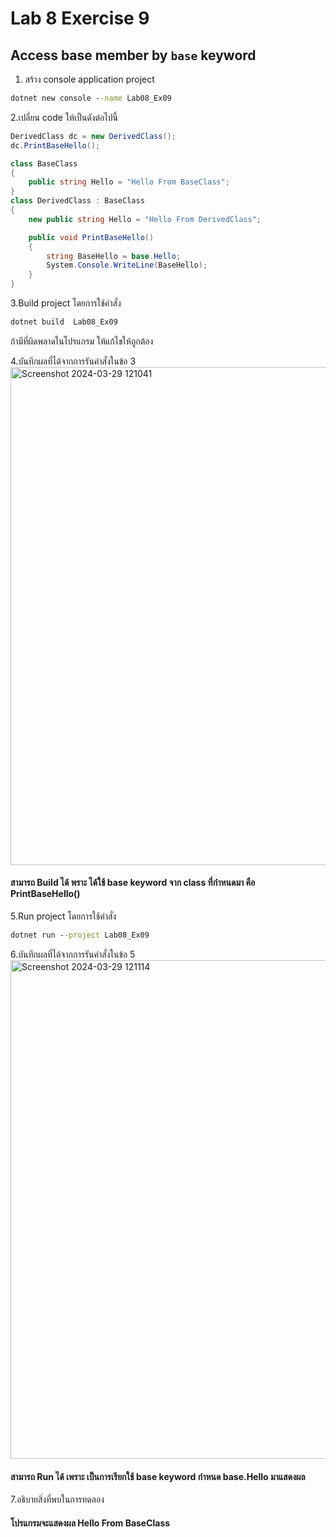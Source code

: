# Lab 8 Exercise 9

## Access base member by `base` keyword

1. สร้าง console application project

```cmd
dotnet new console --name Lab08_Ex09
```

2.เปลี่ยน code ให้เป็นดังต่อไปนี้

```cs
DerivedClass dc = new DerivedClass();
dc.PrintBaseHello();

class BaseClass
{
    public string Hello = "Hello From BaseClass";
}
class DerivedClass : BaseClass
{
    new public string Hello = "Hello From DerivedClass";

    public void PrintBaseHello()
    {
        string BaseHello = base.Hello;
        System.Console.WriteLine(BaseHello);
    }
}
```

3.Build project โดยการใช้คำสั่ง

```cmd
dotnet build  Lab08_Ex09
```

ถ้ามีที่ผิดพลาดในโปรแกรม ให้แก้ไขให้ถูกต้อง

4.บันทึกผลที่ได้จากการรันคำสั่งในข้อ 3
<img width="797" alt="Screenshot 2024-03-29 121041" src="https://github.com/SuphawadiP/03376836-OOP-2566-Lab-08/assets/144196049/021004b7-dd11-4f49-9235-cfaf063ba363">

#### สามารถ Build ได้ พราะ ได้ใช้ base keyword จาก class ที่กำหนดมา คือ PrintBaseHello()
5.Run project โดยการใช้คำสั่ง

```cmd
dotnet run --project Lab08_Ex09
```

6.บันทึกผลที่ได้จากการรันคำสั่งในข้อ 5
<img width="798" alt="Screenshot 2024-03-29 121114" src="https://github.com/SuphawadiP/03376836-OOP-2566-Lab-08/assets/144196049/7ad2c559-1f3b-403d-b75a-d77324334121">

#### สามารถ Run ได้ เพราะ เป็นการเรียกใช้ base keyword กำหนด base.Hello มาแสดงผล
7.อธิบายสิ่งที่พบในการทดลอง
#### โปรแกรมจะแสดงผล Hello From BaseClass
